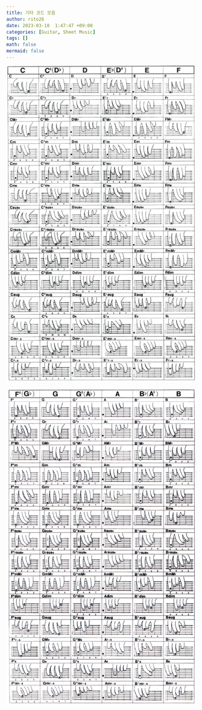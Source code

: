 ```yaml
--- 
title: 기타 코드 모음 
author: rito26 
date: 2023-03-18  1:47:47 +09:00 
categories: [Guitar, Sheet Music] 
tags: [] 
math: false 
mermaid: false 
--- 
```


![image](https://raw.githubusercontent.com/rito26/Archive/main/_images/20230318_Chords_1_up.jpg)

![image](https://raw.githubusercontent.com/rito26/Archive/main/_images/20230318_Chords_2_up.jpg)
